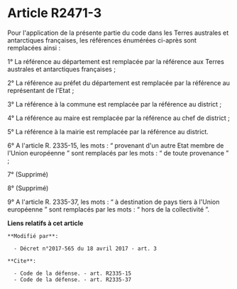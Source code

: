 # Article R2471-3

Pour l'application de la présente partie du code dans les Terres australes et antarctiques françaises, les références
énumérées ci-après sont remplacées ainsi :

1° La référence au département est remplacée par la référence aux Terres australes et antarctiques françaises ;

2° La référence au préfet du département est remplacée par la référence au représentant de l'Etat ;

3° La référence à la commune est remplacée par la référence au district ;

4° La référence au maire est remplacée par la référence au chef de district ;

5° La référence à la mairie est remplacée par la référence au district.

6° A l'article R. 2335-15, les mots : “ provenant d'un autre Etat membre de l'Union européenne ” sont remplacés par les
mots : “ de toute provenance ” ;

7° (Supprimé)

8° (Supprimé)

9° A l'article R. 2335-37, les mots : “ à destination de pays tiers à l'Union européenne ” sont remplacés par les mots : “
hors de la collectivité ”.

**Liens relatifs à cet article**

	**Modifié par**:

	  - Décret n°2017-565 du 18 avril 2017 - art. 3

	**Cite**:

	  - Code de la défense. - art. R2335-15
	  - Code de la défense. - art. R2335-37
